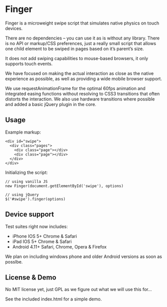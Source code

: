 Finger
======

Finger is a microweight swipe script that simulates native physics on touch devices.

There are no dependencies – you can use it as is without any library. There is no API or markup/CSS preferences, just a really small script that allows one child element to be swiped in pages based on it’s parent’s size.

It does not add swiping capabilities to mouse-based browsers, it only supports touch events.

We have focused on making the actual interaction as close as the native experience as possible, as well as providing a wide mobile browser support.

We use requestAnimationFrame for the optimal 60fps animation and integrated easing functions without resolving to CSS3 transitions that often distorts the interaction. We also use hardware transitions where possible and added a basic jQuery plugin in the core.

Usage
-----

Example markup:

    <div id="swipe">
      <div class="pages">
        <div class="page"></div>
        <div class="page"></div>
      </div>
    </div>

Initializing the script:

	// using vanilla JS
    new Finger(document.getElementById('swipe'), options)

    // using jQuery
    $('#swipe').finger(options)

Device support
--------------

Test suites right now includes:

* iPhone IOS 5+ Chrome & Safari
* iPad IOS 5+ Chrome & Safari
* Android 4.11+ Safari, Chrome, Opera & Firefox

We plan on including windows phone and older Android versions as soon as posslbe.

License & Demo
--------------

No MIT license yet, just GPL as we figure out what we will use this for...

See the included index.html for a simple demo.
